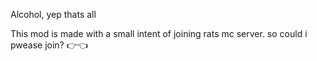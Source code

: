 Alcohol, yep thats all

































































































This mod is made with a small intent of joining rats mc server.
so could i pwease join? 👉👈
